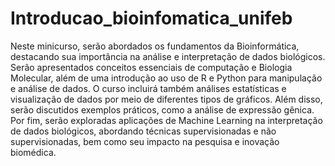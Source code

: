 # Introducao_bioinfomatica_unifeb
Neste minicurso, serão abordados os fundamentos da Bioinformática, destacando sua importância na análise e interpretação de dados biológicos. Serão apresentados conceitos essenciais de computação e Biologia Molecular, além de uma introdução ao uso de R e Python para manipulação e análise de dados. O curso incluirá também análises estatísticas e visualização de dados por meio de diferentes tipos de gráficos. Além disso, serão discutidos exemplos práticos, como a análise de expressão gênica. Por fim, serão exploradas aplicações de Machine Learning na interpretação de dados biológicos, abordando técnicas supervisionadas e não supervisionadas, bem como seu impacto na pesquisa e inovação biomédica.
